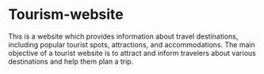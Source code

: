 # Tourism-website
This is a website which provides information about travel destinations, including popular tourist spots, attractions, and accommodations. The main objective of a tourist website is to attract and inform travelers about various destinations and help them plan a trip. 
